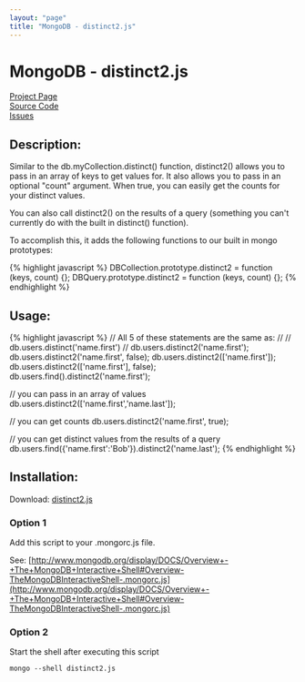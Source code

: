 ```yaml
---
layout: "page"
title: "MongoDB - distinct2.js"
---
```

# MongoDB - distinct2.js #

[Project Page](http://skratchdot.com/projects/mongodb-distinct2/)  
[Source Code](https://github.com/skratchdot/mongodb-distinct2/)  
[Issues](https://github.com/skratchdot/mongodb-distinct2/issues/)  

## Description: ##

Similar to the db.myCollection.distinct() function, distinct2() allows
you to pass in an array of keys to get values for.  It also allows you
to pass in an optional "count" argument.  When true, you can easily get
the counts for your distinct values.

You can also call distinct2() on the results of a query (something you
can't currently do with the built in distinct() function).

To accomplish this, it adds the following functions to our built in mongo prototypes:  

{% highlight javascript %}
DBCollection.prototype.distinct2 = function (keys, count) {};
DBQuery.prototype.distinct2 = function (keys, count) {};
{% endhighlight %}

## Usage: ##

{% highlight javascript %}
// All 5 of these statements are the same as:
//
//     db.users.distinct('name.first')
//
db.users.distinct2('name.first');
db.users.distinct2('name.first', false);
db.users.distinct2(['name.first']);
db.users.distinct2(['name.first'], false);
db.users.find().distinct2('name.first');

// you can pass in an array of values
db.users.distinct2(['name.first','name.last']);

// you can get counts
db.users.distinct2('name.first', true);

// you can get distinct values from the results of a query
db.users.find({'name.first':'Bob'}).distinct2('name.last');
{% endhighlight %}

## Installation: ##

Download: [distinct2.js](https://github.com/skratchdot/mongodb-distinct2/raw/master/distinct2.js)

### Option 1 ###

Add this script to your .mongorc.js file.  

See: [http://www.mongodb.org/display/DOCS/Overview+-+The+MongoDB+Interactive+Shell#Overview-TheMongoDBInteractiveShell-.mongorc.js](http://www.mongodb.org/display/DOCS/Overview+-+The+MongoDB+Interactive+Shell#Overview-TheMongoDBInteractiveShell-.mongorc.js)

### Option 2 ###

Start the shell after executing this script  

    mongo --shell distinct2.js
